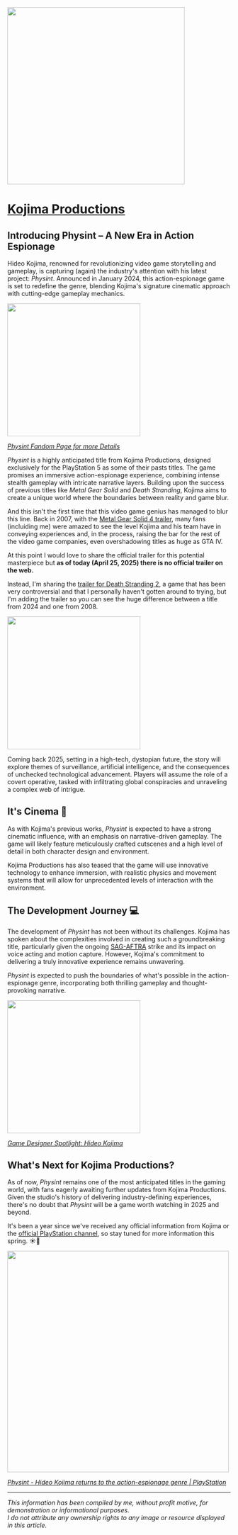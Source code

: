 
<img src="https://gamingbolt.com/wp-content/uploads/2024/02/kojima-productions-cover-image.jpg" width="400">

# [Kojima Productions](https://www.kojimaproductions.jp/en)
## Introducing Physint – A New Era in Action Espionage

Hideo Kojima, renowned for revolutionizing video game storytelling and gameplay, is capturing (again) the industry's attention with his latest project: *Physint*. Announced in January 2024, this action-espionage game is set to redefine the genre, blending Kojima's signature cinematic approach with cutting-edge gameplay mechanics.

<img src="https://assets-prd.ignimgs.com/2024/02/06/physint-1707180158721.jpg" width="300">

[*Physint Fandom Page for more Details*](https://physint.fandom.com/wiki/Physint)

*Physint* is a highly anticipated title from Kojima Productions, designed exclusively for the PlayStation 5 as some of their pasts titles. The game promises an immersive action-espionage experience, combining intense stealth gameplay with intricate narrative layers. Building upon the success of previous titles like *Metal Gear Solid* and *Death Stranding*, Kojima aims to create a unique world where the boundaries between reality and game blur.

And this isn't the first time that this video game genius has managed to blur this line. Back in 2007, with the [Metal Gear Solid 4 trailer](https://www.youtube.com/watch?v=ulNnGzbTXbo), many fans (incluiding me) were amazed to see the level Kojima and his team have in conveying experiences and, in the process, raising the bar for the rest of the video game companies, even overshadowing titles as huge as GTA IV.

At this point I would love to share the official trailer for this potential masterpiece but **as of today (April 25, 2025) there is no official trailer on the web.**

Instead, I'm sharing the [trailer for Death Stranding 2](https://www.youtube.com/watch?v=wbLstJHlC4U&t=15s&pp=ygUZZGVhdGggc3RyYW5kaW5nIDIgdHJhaWxlcg%3D%3D), a game that has been very controversial and that I personally haven't gotten around to trying, but I'm adding the trailer so you can see the huge difference between a title from 2024 and one from 2008.

<img src="https://i.imgur.com/NRGJqiK.png" width="300">

</br>


Coming back 2025, setting in a high-tech, dystopian future, the story will explore themes of surveillance, artificial intelligence, and the consequences of unchecked technological advancement. Players will assume the role of a covert operative, tasked with infiltrating global conspiracies and unraveling a complex web of intrigue.

## It's Cinema 🗿

As with Kojima's previous works, *Physint* is expected to have a strong cinematic influence, with an emphasis on narrative-driven gameplay. The game will likely feature meticulously crafted cutscenes and a high level of detail in both character design and environment.

Kojima Productions has also teased that the game will use innovative technology to enhance immersion, with realistic physics and movement systems that will allow for unprecedented levels of interaction with the environment.

## The Development Journey 💻

The development of *Physint* has not been without its challenges. Kojima has spoken about the complexities involved in creating such a groundbreaking title, particularly given the ongoing [SAG-AFTRA](https://en.wikipedia.org/wiki/SAG-AFTRA) strike and its impact on voice acting and motion capture. However, Kojima's commitment to delivering a truly innovative experience remains unwavering.

*Physint* is expected to push the boundaries of what's possible in the action-espionage genre, incorporating both thrilling gameplay and thought-provoking narrative.

<img src="https://remptongames.com/wp-content/uploads/2019/06/hideokojima.jpg" width="300">

[*Game Designer Spotlight: Hideo Kojima*](https://remptongames.com/2019/06/08/game-designer-spotlight-hideo-kojima/)

## What's Next for Kojima Productions?

As of now, *Physint* remains one of the most anticipated titles in the gaming world, with fans eagerly awaiting further updates from Kojima Productions. Given the studio's history of delivering industry-defining experiences, there's no doubt that *Physint* will be a game worth watching in 2025 and beyond.

It's been a year since we've received any official information from Kojima or the [official PlayStation channel](https://www.youtube.com/@PlayStation), so stay tuned for more information this spring. ☀️🌻  

<img src="https://i.ytimg.com/vi/WEpK67JDLu8/maxresdefault.jpg" width="500">

[*Physint - Hideo Kojima returns to the action-espionage genre | PlayStation*](https://www.youtube.com/watch?v=WEpK67JDLu8)


--- 

*This information has been compiled by me, without profit motive, for demonstration or informational purposes. </br> I do not attribute any ownership rights to any image or resource displayed in this article.*
